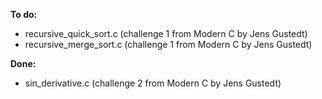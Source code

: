 **To do:** <br />
* recursive_quick_sort.c (challenge 1 from Modern C by Jens Gustedt) <br />
* recursive_merge_sort.c (challenge 1 from Modern C by Jens Gustedt) <br />

**Done:** <br />
* sin_derivative.c (challenge 2 from Modern C by Jens Gustedt) <br />
